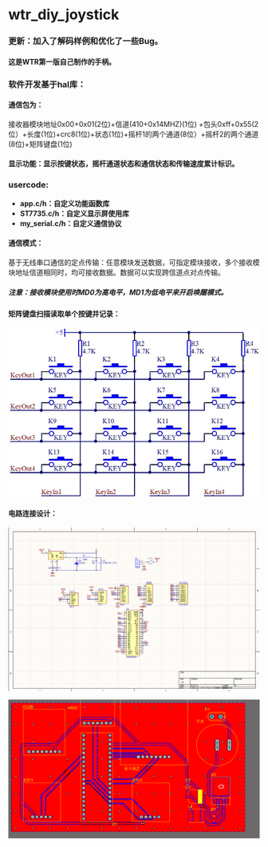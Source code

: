 # wtr_diy_joystick
### 更新：加入了解码样例和优化了一些Bug。



#### 这是WTR第一版自己制作的手柄。

### 软件开发基于hal库：

#### 通信包为：

接收器模块地址0x00+0x01(2位)+信道(410+0x14MHZ)(1位) +包头0xff+0x55(2位）+长度(1位)+crc8(1位)+状态(1位)+摇杆1的两个通道(8位）+摇杆2的两个通道(8位)+矩阵键盘(1位)

#### 显示功能：显示按键状态，摇杆通道状态和通信状态和传输速度累计标识。

### usercode:

- **app.c/h：自定义功能函数库**
- **ST7735.c/h：自定义显示屏使用库**
- **my_serial.c/h：自定义通信协议**

#### 通信模式：

基于无线串口通信的定点传输：任意模块发送数据，可指定模块接收，多个接收模块地址信道相同时，均可接收数据。数据可以实现跨信道点对点传输。

##### 注意：接收模块使用时MD0为高电平，MD1为低电平来开启唤醒模式。

#### 矩阵键盘扫描读取单个按键并记录：

![](https://github.com/zhuzhengming/wtr_diy_joystick/blob/main/picture/1.jpg)

#### 电路连接设计：

![](https://github.com/zhuzhengming/wtr_diy_joystick/blob/main/picture/image-20210811114523792.png)

![](https://github.com/zhuzhengming/wtr_diy_joystick/blob/main/picture/image-20210811114542407.png)

